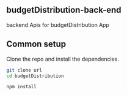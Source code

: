 ## budgetDistribution-back-end
  backend Apis for budgetDistribution App
## Common setup

Clone the repo and install the dependencies.

```bash
git clone url
cd budgetDistribution
```

```bash
npm install
```
